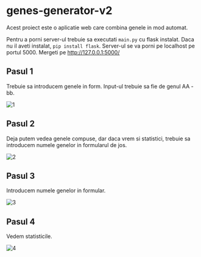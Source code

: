 # genes-generator-v2

Acest proiect este o aplicatie web care combina genele in mod automat.

Pentru a porni server-ul trebuie sa executati ```main.py``` cu flask instalat. Daca nu il aveti instalat, ```pip install flask```.
Server-ul se va porni pe localhost pe portul 5000.
Mergeti pe http://127.0.0.1:5000/

## Pasul 1
Trebuie sa introducem genele in form. Input-ul trebuie sa fie de genul AA - bb.

![1](https://user-images.githubusercontent.com/75416140/145001794-7ed4c972-5c46-481a-85ab-8df7cd307400.png)

## Pasul 2
Deja putem vedea genele compuse, dar daca vrem si statistici, trebuie sa introducem numele genelor in formularul de jos.

![2](https://user-images.githubusercontent.com/75416140/145002242-c01bf7fd-17a2-4f2b-b4d4-3994a05879f2.png)

## Pasul 3
Introducem numele genelor in formular.

![3](https://user-images.githubusercontent.com/75416140/145002342-e01dba3a-b249-406b-8f53-332d55346f5c.png)

## Pasul 4
Vedem statisticile.

![4](https://user-images.githubusercontent.com/75416140/145002428-5aed3c40-eab0-4764-91e9-7a5fb23a1089.png)
